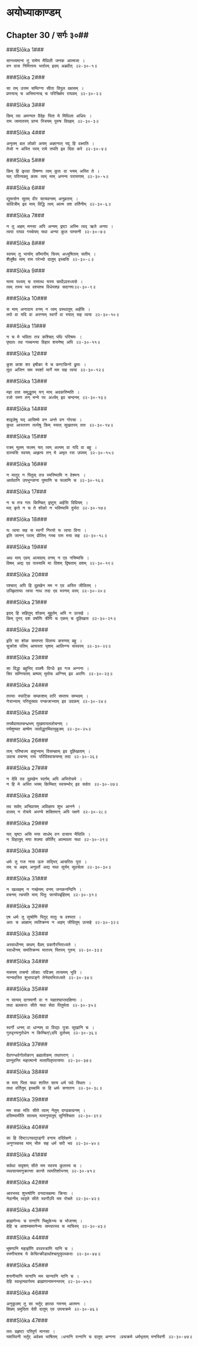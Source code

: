 अयोध्याकाण्डम्
===============================


## Chapter 30  / सर्गः ३०##


###Slōka 1###


    सान्त्व्यमाना तु रामेण मैथिली जनक आत्मजा ।
    वन वास निमित्ताय भर्तारम् इदम् अब्रवीत् ॥२-३०-१॥


###Slōka 2###


    सा तम् उत्तम सम्विग्ना सीता विपुल वक्षसम् ।
    प्रणयाच् च अभिमानाच् च परिचिक्षेप राघवम् ॥२-३०-२॥


###Slōka 3###


    किम् त्वा अमन्यत वैदेहः पिता मे मिथिला अधिपः ।
    राम जामातरम् प्राप्य स्त्रियम् पुरुष विग्रहम् ॥२-३०-३॥


###Slōka 4###


    अनृतम् बल लोको अयम् अज्ञानात् यद्द् हि वक्ष्यति ।
    तेजो न अस्ति परम् रामे तपति इव दिवा करे ॥२-३०-४॥


###Slōka 5###


    किम् हि कृत्वा विषण्णः त्वम् कुतः वा भयम् अस्ति ते ।
    यत् परित्यक्तु कामः त्वम् माम् अनन्य परायणाम् ॥२-३०-५॥


###Slōka 6###


    द्युमत्सेन सुतम् वीर सत्यवन्तम् अनुव्रताम् ।
    सावित्रीम् इव माम् विद्धि त्वम् आत्म वश वर्तिनीम् ॥२-३०-६॥


###Slōka 7###


    न तु अहम् मनसा अपि अन्यम् द्रष्टा अस्मि त्वद् ऋते अनघ ।
    त्वया राघव गच्चेयम् यथा अन्या कुल पाम्सनी ॥२-३०-७॥


###Slōka 8###


    स्वयम् तु भार्याम् कौमारीम् चिरम् अध्युषिताम् सतीम् ।
    शैलूषैव माम् राम परेभ्यो दातुम् इच्चसि ॥२-३०-८॥


###Slōka 9###


    यस्य पथ्यम् च रामात्थ यस्य चार्थेऽवरुध्यसे ।
    त्वम् तस्य भव वश्यश्च विधेयश्छ सदानघ॥२-३०-९॥


###Slōka 10###


    स माम् अनादाय वनम् न त्वम् प्रस्थातुम् अर्हसि ।
    तपो वा यदि वा अरण्यम् स्वर्गो वा स्यात् सह त्वया ॥२-३०-१०॥


###Slōka 11###


    न च मे भविता तत्र कश्चित् पथि परिश्रमः ।
    पृष्ठतः तव गच्चन्त्या विहार शयनेष्व् अपि ॥२-३०-११॥


###Slōka 12###


    कुश काश शर इषीका ये च कण्टकिनो द्रुमाः ।
    तूल अजिन सम स्पर्शा मार्गे मम सह त्वया ॥२-३०-१२॥


###Slōka 13###


    महा वात समुद्धूतम् यन् माम् अवकरिष्यति ।
    रजो रमण तन् मन्ये पर अर्ध्यम् इव चन्दनम् ॥२-३०-१३॥


###Slōka 14###


    शाद्वलेषु यद् आसिष्ये वन अन्ते वन गोरचा ।
    कुथा आस्तरण तल्पेषु किम् स्यात् सुखतरम् ततः ॥२-३०-१४॥


###Slōka 15###


    पत्रम् मूलम् फलम् यत् त्वम् अल्पम् वा यदि वा बहु ।
    दास्यसि स्वयम् आहृत्य तन् मे अमृत रस उपमम् ॥२-३०-१५॥


###Slōka 16###


    न मातुर् न पितुस् तत्र स्मरिष्यामि न वेश्मनः ।
    आर्तवानि उपभुन्जाना पुष्पाणि च फलानि च ॥२-३०-१६॥


###Slōka 17###


    न च तत्र गतः किम्चित् द्रष्टुम् अर्हसि विप्रियम् ।
    मत् कृते न च ते शोको न भविष्यामि दुर्भरा ॥२-३०-१७॥


###Slōka 18###


    यः त्वया सह स स्वर्गो निरयो यः त्वया विना ।
    इति जानन् पराम् प्रीतिम् गच्च राम मया सह ॥२-३०-१८॥


###Slōka 19###


    अथ माम् एवम् अव्यग्राम् वनम् न एव नयिष्यसि ।
    विषम् अद्य एव पास्यामि मा विशम् द्विषताम् वशम् ॥२-३०-१९॥


###Slōka 20###


    पश्चात् अपि हि दुह्खेन मम न एव अस्ति जीवितम् ।
    उज्झितायाः त्वया नाथ तदा एव मरणम् वरम् ॥२-३०-२०॥


###Slōka 21###


    इदम् हि सहितुम् शोकम् मुहूर्तम् अपि न उत्सहे ।
    किम् पुनर् दश वर्षाणि त्रीणि च एकम् च दुह्खिता ॥२-३०-२१॥


###Slōka 22###


    इति सा शोक सम्तप्ता विलप्य करुणम् बहु ।
    चुक्रोश पतिम् आयस्ता भृशम् आलिन्ग्य सस्वरम् ॥२-३०-२२॥


###Slōka 23###


    सा विद्धा बहुभिर् वाक्यैः दिग्धैः इव गज अन्गना ।
    चिर सम्नियतम् बाष्पम् मुमोच अग्निम् इव अरणिः ॥२-३०-२३॥


###Slōka 24###


    तस्याः स्फटिक सम्काशम् वारि सम्ताप सम्भवम् ।
    नेत्राभ्याम् परिसुस्राव पन्कजाभ्याम् इव उदकम् ॥२-३०-२४॥


###Slōka 25###


    तच्चैवामलचन्ध्रभम् मुखमायतलोचनम् ।
    पर्यशुष्यत बाष्पेण जलोद्धृतमिवामुबुजम् ॥२-३०-२५॥


###Slōka 26###


    ताम् परिष्वज्य बाहुभ्याम् विसम्ज्ञाम् इव दुह्खिताम् ।
    उवाच वचनम् रामः परिविश्वासयम्स् तदा ॥२-३०-२६॥


###Slōka 27###


    न देवि तव दुह्खेन स्वर्गम् अपि अभिरोचये ।
    न हि मे अस्ति भयम् किम्चित् स्वयम्भोर् इव सर्वतः ॥२-३०-२७॥


###Slōka 28###


    तव सर्वम् अभिप्रायम् अविज्ञाय शुभ आनने ।
    वासम् न रोचये अरण्ये शक्तिमान् अपि रक्षणे ॥२-३०-२८॥


###Slōka 29###


    यत् सृष्टा असि मया सार्धम् वन वासाय मैथिलि ।
    न विहातुम् मया शक्या कीर्तिर् आत्मवता यथा ॥२-३०-२९॥


###Slōka 30###


    धर्मः तु गज नास ऊरु सद्भिर् आचरितः पुरा ।
    तम् च अहम् अनुवर्ते अद्य यथा सूर्यम् सुवर्चला ॥२-३०-३०॥


###Slōka 31###


    न खल्वहम् न गच्छेयम् वनम् जनकनन्दिनि ।
    वचनम् त्न्नयति माम् पितुः सत्योपबृंहितम् ॥२-३०-३१॥


###Slōka 32###


    एष धर्मः तु सुश्रोणि पितुर् मातुः च वश्यता ।
    अतः च आज्ञाम् व्यतिक्रम्य न अहम् जीवितुम् उत्सहे ॥२-३०-३२॥


###Slōka 33###


    अस्वाधीनम् कथम् दैवम् प्रकारैरभिराध्यते ।
    स्वाधीनम् समतिक्रम्य मातरम् पितरम् गुरुम् ॥२-३०-३३॥


###Slōka 34###


    यत्त्रयम् तत्त्रयो लोकाः पवित्रम् तत्समम् भुवि ।
    नान्यदस्ति शुभापाङ्गे तेनेदमभिराध्यते ॥२-३०-३४॥


###Slōka 35###


    न सत्यम् दानमानौ वा न यज्ञाश्चाप्तदक्षिणाः ।
    तथा बलकराः सीते यथा सेवा पितुर्मता ॥२-३०-३५॥


###Slōka 36###


    स्वर्गो धनम् वा धान्यम् वा विद्याः पुत्राः सुखानि च ।
    गुरुवृत्त्यनुरोधेन न किम्चित्\दपि दुर्लभम् ॥२-३०-३६॥


###Slōka 37###


    देवगन्धर्वगोलोकान् ब्रह्मलोकम् तथापरान् ।
    प्राप्नुवन्ति महात्मानो मातापितृपरायणाः ॥२-३०-३७॥


###Slōka 38###


    स माम् पिता यथा शास्ति सत्य धर्म पथे स्थितः ।
    तथा वर्तितुम् इच्चामि स हि धर्मः सनातनः ॥२-३०-३८॥


###Slōka 39###


    मम सन्ना मतिः सीते त्वाम् नेतुम् दण्डकावनम् ।
    वसिष्यामीति सात्वम् मामनुयातुम् सुनिश्चिता ॥२-३०-३९॥


###Slōka 40###


    सा हि दिष्टाऽनवद्याङ्गी वनाय वदिरेक्षणे ।
    अनुगच्चस्व माम् भीरु सह धर्म चरी भव ॥२-३०-४०॥


###Slōka 41###


    सर्वथा सदृशम् सीते मम स्वस्य कुलस्य च ।
    व्यवसायमनुक्रान्ता कान्ते त्वमतिशोभनम् ॥२-३०-४१॥


###Slōka 42###


    आरभस्व शुभश्रोणि वनवासक्षमाः क्रियाः ।
    नेदानीम् त्वदृते सीते स्वर्गोऽपि मम रोचते ॥२-३०-४२॥


###Slōka 43###


    ब्राह्मणेभ्यः च रत्नानि भिक्षुकेभ्यः च भोजनम् ।
    देहि च आशम्समानेभ्यः सम्त्वरस्व च माचिरम् ॥२-३०-४३॥


###Slōka 44###


    भूषणानि महार्हाणि वरवस्त्राणि यानि च ।
    रमणीयाश्च ये केचित्क्रीडार्थाश्चापुयुपस्कराः ॥२-३०-४४॥


###Slōka 45###


    शयनीयानि यानानि मम चान्यानि यानि च ।
    देहि स्वभृत्यवर्गस्य ब्राह्मणानामनन्तरम् ॥२-३०-४५॥


###Slōka 46###


    अनुकूलम् तु सा भर्तुर् ज्ञात्वा गमनम् आत्मनः ।
    क्षिप्रम् प्रमुदिता देवी दातुम् एव उपचक्रमे ॥२-३०-४६॥


###Slōka 47###


    ततः प्रहृष्टा परिपूर्ण मानसा ।
    यशस्विनी भर्तुर् अवेक्ष्य भाषितम् ।धनानि रत्नानि च दातुम् अन्गना ।प्रचक्रमे धर्मभृताम् मनस्विनी ॥२-३०-४७॥


